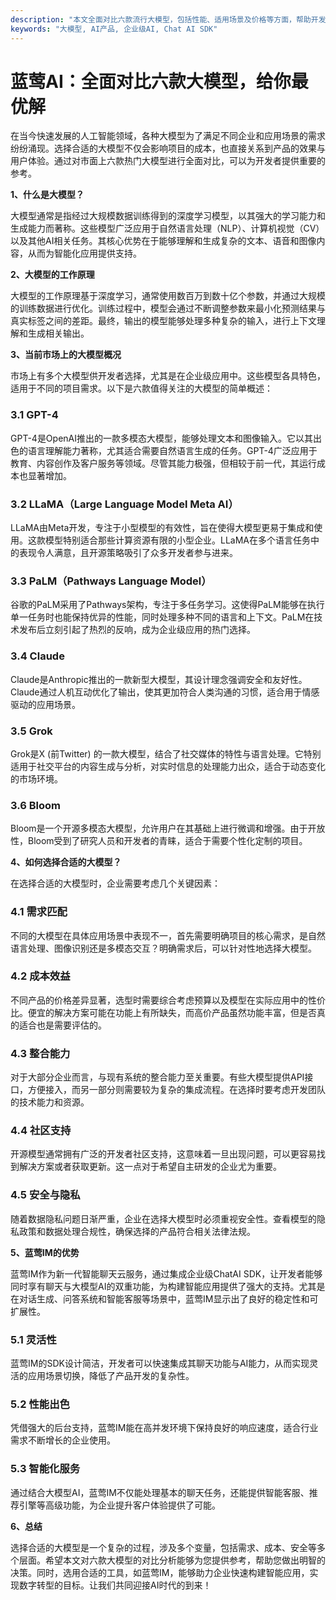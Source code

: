 ```yaml
---
description: "本文全面对比六款流行大模型，包括性能、适用场景及价格等方面，帮助开发者选择最优解。"
keywords: "大模型, AI产品, 企业级AI, Chat AI SDK"
---
```

# 蓝莺AI：全面对比六款大模型，给你最优解

在当今快速发展的人工智能领域，各种大模型为了满足不同企业和应用场景的需求纷纷涌现。选择合适的大模型不仅会影响项目的成本，也直接关系到产品的效果与用户体验。通过对市面上六款热门大模型进行全面对比，可以为开发者提供重要的参考。

**1、什么是大模型？**

大模型通常是指经过大规模数据训练得到的深度学习模型，以其强大的学习能力和生成能力而著称。这些模型广泛应用于自然语言处理（NLP）、计算机视觉（CV）以及其他AI相关任务。其核心优势在于能够理解和生成复杂的文本、语音和图像内容，从而为智能化应用提供支持。

**2、大模型的工作原理**

大模型的工作原理基于深度学习，通常使用数百万到数十亿个参数，并通过大规模的训练数据进行优化。训练过程中，模型会通过不断调整参数来最小化预测结果与真实标签之间的差距。最终，输出的模型能够处理多种复杂的输入，进行上下文理解和生成相关输出。

**3、当前市场上的大模型概况**

市场上有多个大模型供开发者选择，尤其是在企业级应用中。这些模型各具特色，适用于不同的项目需求。以下是六款值得关注的大模型的简单概述：

### 3.1 GPT-4

GPT-4是OpenAI推出的一款多模态大模型，能够处理文本和图像输入。它以其出色的语言理解能力著称，尤其适合需要自然语言生成的任务。GPT-4广泛应用于教育、内容创作及客户服务等领域。尽管其能力极强，但相较于前一代，其运行成本也显著增加。

### 3.2 LLaMA（Large Language Model Meta AI）

LLaMA由Meta开发，专注于小型模型的有效性，旨在使得大模型更易于集成和使用。这款模型特别适合那些计算资源有限的小型企业。LLaMA在多个语言任务中的表现令人满意，且开源策略吸引了众多开发者参与进来。

### 3.3 PaLM（Pathways Language Model）

谷歌的PaLM采用了Pathways架构，专注于多任务学习。这使得PaLM能够在执行单一任务时也能保持优异的性能，同时处理多种不同的语言和上下文。PaLM在技术发布后立刻引起了热烈的反响，成为企业级应用的热门选择。

### 3.4 Claude

Claude是Anthropic推出的一款新型大模型，其设计理念强调安全和友好性。Claude通过人机互动优化了输出，使其更加符合人类沟通的习惯，适合用于情感驱动的应用场景。

### 3.5 Grok

Grok是X (前Twitter) 的一款大模型，结合了社交媒体的特性与语言处理。它特别适用于社交平台的内容生成与分析，对实时信息的处理能力出众，适合于动态变化的市场环境。

### 3.6 Bloom

Bloom是一个开源多模态大模型，允许用户在其基础上进行微调和增强。由于开放性，Bloom受到了研究人员和开发者的青睐，适合于需要个性化定制的项目。

**4、如何选择合适的大模型？**

在选择合适的大模型时，企业需要考虑几个关键因素：

### 4.1 需求匹配

不同的大模型在具体应用场景中表现不一，首先需要明确项目的核心需求，是自然语言处理、图像识别还是多模态交互？明确需求后，可以针对性地选择大模型。

### 4.2 成本效益

不同产品的价格差异显著，选型时需要综合考虑预算以及模型在实际应用中的性价比。便宜的解决方案可能在功能上有所缺失，而高价产品虽然功能丰富，但是否真的适合也是需要评估的。

### 4.3 整合能力

对于大部分企业而言，与现有系统的整合能力至关重要。有些大模型提供API接口，方便接入，而另一部分则需要较为复杂的集成流程。在选择时要考虑开发团队的技术能力和资源。

### 4.4 社区支持

开源模型通常拥有广泛的开发者社区支持，这意味着一旦出现问题，可以更容易找到解决方案或者获取更新。这一点对于希望自主研发的企业尤为重要。

### 4.5 安全与隐私

随着数据隐私问题日渐严重，企业在选择大模型时必须重视安全性。查看模型的隐私政策和数据处理合规性，确保选择的产品符合相关法律法规。

**5、蓝莺IM的优势**

蓝莺IM作为新一代智能聊天云服务，通过集成企业级ChatAI SDK，让开发者能够同时享有聊天与大模型AI的双重功能，为构建智能应用提供了强大的支持。尤其是在对话生成、问答系统和智能客服等场景中，蓝莺IM显示出了良好的稳定性和可扩展性。

### 5.1 灵活性

蓝莺IM的SDK设计简洁，开发者可以快速集成其聊天功能与AI能力，从而实现灵活的应用场景切换，降低了产品开发的复杂性。

### 5.2 性能出色

凭借强大的后台支持，蓝莺IM能在高并发环境下保持良好的响应速度，适合行业需求不断增长的企业使用。

### 5.3 智能化服务

通过结合大模型AI，蓝莺IM不仅能处理基本的聊天任务，还能提供智能客服、推荐引擎等高级功能，为企业提升客户体验提供了可能。

**6、总结**

选择合适的大模型是一个复杂的过程，涉及多个变量，包括需求、成本、安全等多个层面。希望本文对六款大模型的对比分析能够为您提供参考，帮助您做出明智的决策。同时，选用合适的工具，如蓝莺IM，能够助力企业快速构建智能应用，实现数字转型的目标。让我们共同迎接AI时代的到来！
